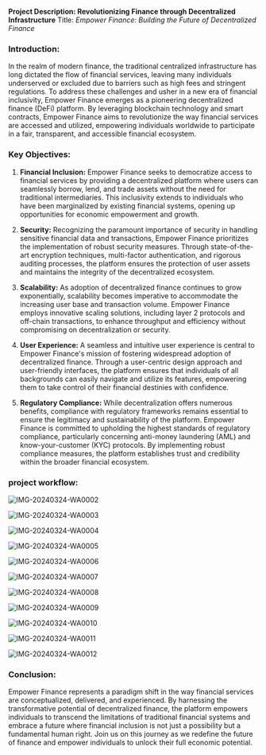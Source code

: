 **Project Description: Revolutionizing Finance through Decentralized Infrastructure**
Title: *Empower Finance: Building the Future of Decentralized Finance*
### Introduction:
In the realm of modern finance, the traditional centralized infrastructure has long dictated the flow of financial services, leaving many individuals underserved or excluded due to barriers such as high fees and stringent regulations. To address these challenges and usher in a new era of financial inclusivity, Empower Finance emerges as a pioneering decentralized finance (DeFi) platform. By leveraging blockchain technology and smart contracts, Empower Finance aims to revolutionize the way financial services are accessed and utilized, empowering individuals worldwide to participate in a fair, transparent, and accessible financial ecosystem.
### Key Objectives:
1. **Financial Inclusion:** Empower Finance seeks to democratize access to financial services by providing a decentralized platform where users can seamlessly borrow, lend, and trade assets without the need for traditional intermediaries. This inclusivity extends to individuals who have been marginalized by existing financial systems, opening up opportunities for economic empowerment and growth.

2. **Security:** Recognizing the paramount importance of security in handling sensitive financial data and transactions, Empower Finance prioritizes the implementation of robust security measures. Through state-of-the-art encryption techniques, multi-factor authentication, and rigorous auditing processes, the platform ensures the protection of user assets and maintains the integrity of the decentralized ecosystem.

3. **Scalability:** As adoption of decentralized finance continues to grow exponentially, scalability becomes imperative to accommodate the increasing user base and transaction volume. Empower Finance employs innovative scaling solutions, including layer 2 protocols and off-chain transactions, to enhance throughput and efficiency without compromising on decentralization or security.

4. **User Experience:** A seamless and intuitive user experience is central to Empower Finance's mission of fostering widespread adoption of decentralized finance. Through a user-centric design approach and user-friendly interfaces, the platform ensures that individuals of all backgrounds can easily navigate and utilize its features, empowering them to take control of their financial destinies with confidence.

5. **Regulatory Compliance:** While decentralization offers numerous benefits, compliance with regulatory frameworks remains essential to ensure the legitimacy and sustainability of the platform. Empower Finance is committed to upholding the highest standards of regulatory compliance, particularly concerning anti-money laundering (AML) and know-your-customer (KYC) protocols. By implementing robust compliance measures, the platform establishes trust and credibility within the broader financial ecosystem.
### project workflow:
![IMG-20240324-WA0002](https://github.com/jinit07/mlsccoherence_syndicate2.0/assets/109467924/0521df8d-dcb5-4885-a7fc-dbdcbcac47b0)

![IMG-20240324-WA0003](https://github.com/jinit07/mlsccoherence_syndicate2.0/assets/109467924/9060c87b-f30d-43a8-98f4-0382321e46b3)

![IMG-20240324-WA0004](https://github.com/jinit07/mlsccoherence_syndicate2.0/assets/109467924/081b5d9f-e0dd-4d31-9fbb-40567a135cbc)

![IMG-20240324-WA0005](https://github.com/jinit07/mlsccoherence_syndicate2.0/assets/109467924/87e4b885-e020-4a13-9c90-cbfb12f98917)

![IMG-20240324-WA0006](https://github.com/jinit07/mlsccoherence_syndicate2.0/assets/109467924/05e3498a-25aa-485c-8ea7-a5ed89825fca)

![IMG-20240324-WA0007](https://github.com/jinit07/mlsccoherence_syndicate2.0/assets/109467924/71171408-c983-4600-95b0-d86039cb3499)

![IMG-20240324-WA0008](https://github.com/jinit07/mlsccoherence_syndicate2.0/assets/109467924/8be10774-9002-49e9-a13a-bc9b3861f5a3)

![IMG-20240324-WA0009](https://github.com/jinit07/mlsccoherence_syndicate2.0/assets/109467924/0b6c25fa-dd12-4187-95e1-7c79f0350abd)


![IMG-20240324-WA0010](https://github.com/jinit07/mlsccoherence_syndicate2.0/assets/109467924/c256cb89-a8e1-43a8-8cb9-1bdbb4b786b7)

![IMG-20240324-WA0011](https://github.com/jinit07/mlsccoherence_syndicate2.0/assets/109467924/d1dffd23-b535-4d6d-b8fc-b05f97ae88ab)

![IMG-20240324-WA0012](https://github.com/jinit07/mlsccoherence_syndicate2.0/assets/109467924/399c3cfb-9a72-4e45-888a-789edb7db4b8)

### Conclusion:
Empower Finance represents a paradigm shift in the way financial services are conceptualized, delivered, and experienced. By harnessing the transformative potential of decentralized finance, the platform empowers individuals to transcend the limitations of traditional financial systems and embrace a future where financial inclusion is not just a possibility but a fundamental human right. Join us on this journey as we redefine the future of finance and empower individuals to unlock their full economic potential.
